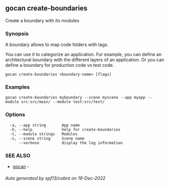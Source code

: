 ## gocan create-boundaries

Create a boundary with its modules

### Synopsis


A boundary allows to map code folders with tags. 

You can use it to categorize an application. For example, you can define an architectural boundary with
the different layers of an application. Or you can define a boundary for production code vs test code.


```
gocan create-boundaries <boundary-name> [flags]
```

### Examples

```
gocan create-boundaries myboundary --scene myscene --app myapp --module src:src/main/ --module test:src/test/
```

### Options

```
  -a, --app string       App name
  -h, --help             help for create-boundaries
  -t, --module strings   Modules
  -s, --scene string     Scene name
      --verbose          display the log information
```

### SEE ALSO

* [gocan](gocan.md)	 - 

###### Auto generated by spf13/cobra on 19-Dec-2022
